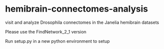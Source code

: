 # hemibrain-connectomes-analysis
visit and analyze Drosophila connectomes in the Janelia hemibrain datasets

Please use the FindNetwork_2_1 version

Run setup.py in a new python environment to setup
